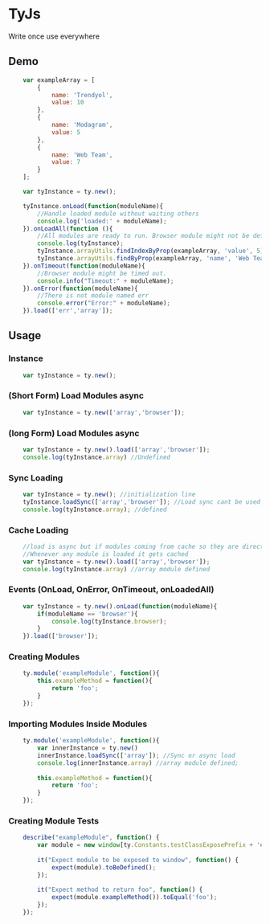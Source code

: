 # TyJs
 
Write once use everywhere

## Demo

```javascript
    var exampleArray = [
        {
            name: 'Trendyol',
            value: 10
        },
        {
            name: 'Modagram',
            value: 5
        },
        {
            name: 'Web Team',
            value: 7
        }
    ];

    var tyInstance = ty.new();

    tyInstance.onLoad(function(moduleName){
        //Handle loaded module without waiting others
        console.log('loaded:' + moduleName);
    }).onLoadAll(function (){
        //All modules are ready to run. Browser module might not be defined as it has timeout
        console.log(tyInstance);
        tyInstance.arrayUtils.findIndexByProp(exampleArray, 'value', 5); // -> 1
        tyInstance.arrayUtils.findByProp(exampleArray, 'name', 'Web Team'); // -> { name: 'Web Team', value:7 }
    }).onTimeout(function(moduleName){
        //Browser module might be timed out.
        console.info("Timeout:" + moduleName);
    }).onError(function(moduleName){
        //There is not module named err
        console.error("Error:" + moduleName);
    }).load(['err','array']);
```

## Usage

### Instance

```javascript
    var tyInstance = ty.new();
```

### (Short Form) Load Modules async

```javascript
    var tyInstance = ty.new(['array','browser']);
```

### (long Form) Load Modules async

```javascript
    var tyInstance = ty.new().load(['array','browser']);
    console.log(tyInstance.array) //Undefined
```

### Sync Loading

```javascript
    var tyInstance = ty.new(); //initialization line
    tyInstance.loadSync(['array','browser']); //Load sync cant be used with the initialization line.
    console.log(tyInstance.array); //defined
```

### Cache Loading

```javascript
    //load is async but if modules coming from cache so they are directly injected and fires event
    //Whenever any module is loaded it gets cached
    var tyInstance = ty.new().load(['array','browser']); 
    console.log(tyInstance.array) //array module defined
```

### Events (OnLoad, OnError, OnTimeout, onLoadedAll)

```javascript
    var tyInstance = ty.new().onLoad(function(moduleName){
        if(moduleName == 'browser'){
            console.log(tyInstance.browser);
        }
    }).load(['browser']);
```

### Creating Modules

```javascript
    ty.module('exampleModule', function(){
        this.exampleMethod = function(){
            return 'foo';
        }
    });
```

### Importing Modules Inside Modules

```javascript
    ty.module('exampleModule', function(){
        var innerInstance = ty.new() 
        innerInstance.loadSync(['array']); //Sync or async load
        console.log(innerInstance.array) //array module defined;
        
        this.exampleMethod = function(){
            return 'foo';
        }
    });
```

### Creating Module Tests

```javascript
    describe("exampleModule", function() {
        var module = new window[ty.Constants.testClassExposePrefix + 'exampleModule'];
    
        it("Expect module to be exposed to window", function() {
            expect(module).toBeDefined();
        });
        
        it("Expect method to return foo", function() {
            expect(module.exampleMethod()).toEqual('foo');
        });
    });
```